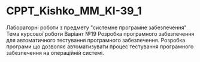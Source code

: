 # CPPT_Kishko_MM_KI-39_1
Лабораторні роботи з предмету "системне програмне забезпечення"
Тема курсової роботи 
Варіант №19
Розробка програмного забезпечення  для автоматичного тестування програмного забезпечення. Розробка програми що дозволяє автоматизувати процес тестування програмного забезпечення на операційній системі.
